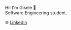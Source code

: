 Hi! I'm Gisele 👋  
Software Engineering student.

🌐 [LinkedIn](https://www.linkedin.com/in/gisele-ribeiro-5466ab177/)
